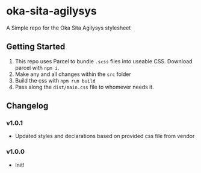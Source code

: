 # oka-sita-agilysys

A Simple repo for the Oka Sita Agilysys stylesheet

## Getting Started

1. This repo uses Parcel to bundle `.scss` files into useable CSS. Download parcel with `npm i`.
2. Make any and all changes within the `src` folder
3. Build the css with `npm run build`
4. Pass along the `dist/main.css` file to whomever needs it.

## Changelog

### v1.0.1

-   Updated styles and declarations based on provided css file from vendor

### v1.0.0

-   Init!
